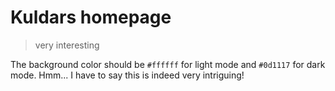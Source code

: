 ﻿# **Kuldars homepage**

> very interesting

The background color should be `#ffffff` for light mode and `#0d1117` for dark mode.
Hmm... I have to say this is indeed very intriguing!
